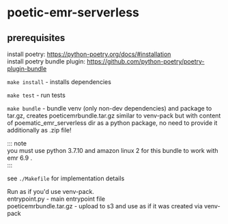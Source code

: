 # poetic-emr-serverless

## prerequisites
install poetry: https://python-poetry.org/docs/#installation  
install poetry bundle plugin: https://github.com/python-poetry/poetry-plugin-bundle  


`make install` - installs dependencies

`make test` - run tests

`make bundle` - bundle venv (only non-dev dependencies) and package to tar.gz, creates poeticemrbundle.tar.gz similar to venv-pack but with content of poematic_emr_serverless dir as a python package, no need to provide it additionally as .zip file!

::: note  
you must use python 3.7.10 and amazon linux 2 for this bundle to work with emr 6.9 .  
:::

see `./Makefile` for implementation details


Run as if you'd use venv-pack.  
entrypoint.py - main entrypoint file   
poeticemrbundle.tar.gz - upload to s3 and use as if it was created via venv-pack   